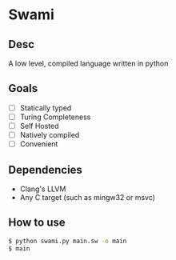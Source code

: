 # Swami
## Desc
A low level, compiled language written in python
## Goals
- [ ] Statically typed
- [ ] Turing Completeness
- [ ] Self Hosted
- [ ] Natively compiled
- [ ] Convenient
## Dependencies
- Clang's LLVM
- Any C target (such as mingw32 or msvc)
## How to use
```bash
$ python swami.py main.sw -o main
$ main
```
